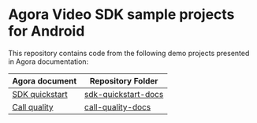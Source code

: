 # Agora Video SDK sample projects for Android

This repository contains code from the following demo projects presented in Agora documentation:

| Agora document | Repository Folder |
|----------|--------|
| [SDK quickstart](https://docs.agora.io/en/video-calling/get-started/get-started-sdk?platform=unity) |  [sdk-quickstart-docs](sdk-quickstart-docs) |
| [Call quality](https://docs.agora.io/en/video-calling/develop/ensure-channel-quality?platform=unity) | [call-quality-docs](call-quality-docs) |